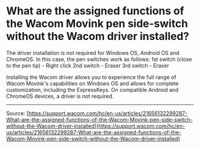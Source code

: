 # What are the assigned functions of the Wacom Movink pen side-switch without the Wacom driver installed?

The driver installation is not required for Windows OS, Android OS and ChromeOS. In this case, the pen switches work as follows:
1st switch (close to the pen tip) - Right click
2nd switch - Eraser
3rd switch - Eraser


Installing the Wacom driver allows you to experience the full range of Wacom Movink's capabilities on Windows OS and allows for complete customization, including the ExpressKeys. On compatible Android and ChromeOS devices, a driver is not required.

---
Source: [https://support.wacom.com/hc/en-us/articles/21656132299287-What-are-the-assigned-functions-of-the-Wacom-Movink-pen-side-switch-without-the-Wacom-driver-installed](https://support.wacom.com/hc/en-us/articles/21656132299287-What-are-the-assigned-functions-of-the-Wacom-Movink-pen-side-switch-without-the-Wacom-driver-installed)
